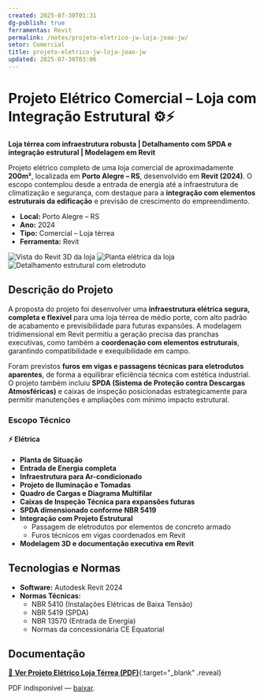 ```yaml
---
created: 2025-07-30T01:31
dg-publish: true
ferramentas: Revit
permalink: /notes/projeto-eletrico-jw-loja-joao-jw/
setor: Comercial
title: projeto-eletrico-jw-loja-joao-jw
updated: 2025-07-30T03:06
---
```


# Projeto Elétrico Comercial – Loja com Integração Estrutural ⚙️⚡

**Loja térrea com infraestrutura robusta | Detalhamento com SPDA e integração estrutural | Modelagem em Revit**

Projeto elétrico completo de uma loja comercial de aproximadamente **200m²**, localizada em **Porto Alegre – RS**, desenvolvido em **Revit (2024)**. O escopo contemplou desde a entrada de energia até a infraestrutura de climatização e segurança, com destaque para a **integração com elementos estruturais da edificação** e previsão de crescimento do empreendimento.

- **Local:** Porto Alegre – RS
- **Ano:** 2024
- **Tipo:** Comercial – Loja térrea
- **Ferramenta:** Revit

<div class="project-gallery reveal">
  <img src="/assets/imagens/capa_thumb.jpg_loja-joao.jpg" alt="Vista do Revit 3D da loja" class="gallery-thumb" loading="lazy">
  <img src="/assets/imagens/planta_thumb.jpg_loja-joao.jpg" alt="Planta elétrica da loja" class="gallery-thumb" loading="lazy">
  <img src="/assets/imagens/estrutura_thumb.jpg_loja-joao.jpg" alt="Detalhamento estrutural com eletroduto" class="gallery-thumb" loading="lazy">
</div>

## Descrição do Projeto

A proposta do projeto foi desenvolver uma **infraestrutura elétrica segura, completa e flexível** para uma loja térrea de médio porte, com alto padrão de acabamento e previsibilidade para futuras expansões. A modelagem tridimensional em Revit permitiu a geração precisa das pranchas executivas, como também a **coordenação com elementos estruturais**, garantindo compatibilidade e exequibilidade em campo.

Foram previstos **furos em vigas e passagens técnicas para eletrodutos aparentes**, de forma a equilibrar eficiência técnica com estética industrial. O projeto também incluiu **SPDA (Sistema de Proteção contra Descargas Atmosféricas)** e caixas de inspeção posicionadas estrategicamente para permitir manutenções e ampliações com mínimo impacto estrutural.

### Escopo Técnico

#### ⚡ Elétrica

- **Planta de Situação**
- **Entrada de Energia completa**
- **Infraestrutura para Ar-condicionado**
- **Projeto de Iluminação e Tomadas**
- **Quadro de Cargas e Diagrama Multifilar**
- **Caixas de Inspeção Técnica para expansões futuras**
- **SPDA dimensionado conforme NBR 5419**
- **Integração com Projeto Estrutural**
  - Passagem de eletrodutos por elementos de concreto armado
  - Furos técnicos em vigas coordenados em Revit
- **Modelagem 3D e documentação executiva em Revit**

## Tecnologias e Normas

- **Software:** Autodesk Revit 2024
- **Normas Técnicas:**
  - NBR 5410 (Instalações Elétricas de Baixa Tensão)
  - NBR 5419 (SPDA)
  - NBR 13570 (Entrada de Energia)
  - Normas da concessionária CE Equatorial

## Documentação

[📄 **Ver Projeto Elétrico Loja Térrea (PDF)**](/assets/pdfs/694_arq_ep_joaowallig_r04_recorte_p1_loja-joao.pdf){:target="\_blank" .reveal}

<div class="pdf-container reveal">
  <object data="/assets/pdfs/694_arq_ep_joaowallig_r04_recorte_p1_loja-joao.pdf#toolbar=0"
          type="application/pdf" width="100%" height="500">
    <p>PDF indisponível — <a href="/assets/pdfs/694_arq_ep_joaowallig_r04_recorte_p1_loja-joao.pdf" target="_blank">baixar</a>.</p>
  </object>
</div>
